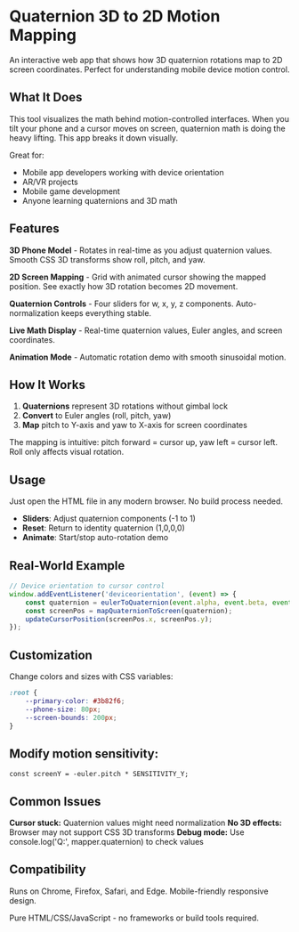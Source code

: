 # Quaternion 3D to 2D Motion Mapping

An interactive web app that shows how 3D quaternion rotations map to 2D screen coordinates. Perfect for understanding mobile device motion control.

## What It Does

This tool visualizes the math behind motion-controlled interfaces. When you tilt your phone and a cursor moves on screen, quaternion math is doing the heavy lifting. This app breaks it down visually.

Great for:
- Mobile app developers working with device orientation
- AR/VR projects
- Mobile game development
- Anyone learning quaternions and 3D math

## Features

**3D Phone Model** - Rotates in real-time as you adjust quaternion values. Smooth CSS 3D transforms show roll, pitch, and yaw.

**2D Screen Mapping** - Grid with animated cursor showing the mapped position. See exactly how 3D rotation becomes 2D movement.

**Quaternion Controls** - Four sliders for w, x, y, z components. Auto-normalization keeps everything stable.

**Live Math Display** - Real-time quaternion values, Euler angles, and screen coordinates.

**Animation Mode** - Automatic rotation demo with smooth sinusoidal motion.

## How It Works

1. **Quaternions** represent 3D rotations without gimbal lock
2. **Convert** to Euler angles (roll, pitch, yaw) 
3. **Map** pitch to Y-axis and yaw to X-axis for screen coordinates

The mapping is intuitive: pitch forward = cursor up, yaw left = cursor left. Roll only affects visual rotation.

## Usage

Just open the HTML file in any modern browser. No build process needed.

- **Sliders**: Adjust quaternion components (-1 to 1)
- **Reset**: Return to identity quaternion (1,0,0,0)
- **Animate**: Start/stop auto-rotation demo

## Real-World Example

```javascript
// Device orientation to cursor control
window.addEventListener('deviceorientation', (event) => {
    const quaternion = eulerToQuaternion(event.alpha, event.beta, event.gamma);
    const screenPos = mapQuaternionToScreen(quaternion);
    updateCursorPosition(screenPos.x, screenPos.y);
});
```
## Customization

Change colors and sizes with CSS variables:

```css
:root {
    --primary-color: #3b82f6;
    --phone-size: 80px;
    --screen-bounds: 200px;
}
```

## Modify motion sensitivity:

``` javascriptconst screenX = euler.yaw * SENSITIVITY_X;
const screenY = -euler.pitch * SENSITIVITY_Y;
```
## Common Issues

**Cursor stuck:** Quaternion values might need normalization
**No 3D effects:** Browser may not support CSS 3D transforms
**Debug mode:** Use console.log('Q:', mapper.quaternion) to check values

## Compatibility
Runs on Chrome, Firefox, Safari, and Edge. Mobile-friendly responsive design.

Pure HTML/CSS/JavaScript - no frameworks or build tools required.

